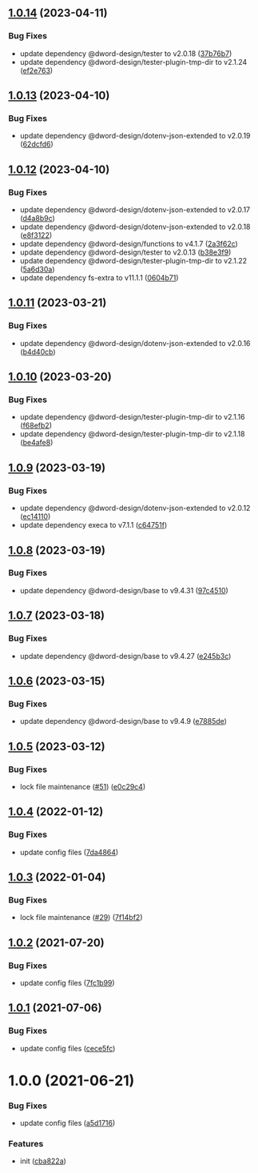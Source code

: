 ## [1.0.14](https://github.com/dword-design/tester-plugin-firebase/compare/v1.0.13...v1.0.14) (2023-04-11)


### Bug Fixes

* update dependency @dword-design/tester to v2.0.18 ([37b76b7](https://github.com/dword-design/tester-plugin-firebase/commit/37b76b7c104b3096758362f9001d37a15cde0416))
* update dependency @dword-design/tester-plugin-tmp-dir to v2.1.24 ([ef2e763](https://github.com/dword-design/tester-plugin-firebase/commit/ef2e763b46dba76773623d4ca719e94fd661b136))

## [1.0.13](https://github.com/dword-design/tester-plugin-firebase/compare/v1.0.12...v1.0.13) (2023-04-10)


### Bug Fixes

* update dependency @dword-design/dotenv-json-extended to v2.0.19 ([62dcfd6](https://github.com/dword-design/tester-plugin-firebase/commit/62dcfd6698c8b146004c0c4ee06b64a7e23fba2f))

## [1.0.12](https://github.com/dword-design/tester-plugin-firebase/compare/v1.0.11...v1.0.12) (2023-04-10)


### Bug Fixes

* update dependency @dword-design/dotenv-json-extended to v2.0.17 ([d4a8b9c](https://github.com/dword-design/tester-plugin-firebase/commit/d4a8b9cabd29fd235147862780162f6e058a8c2d))
* update dependency @dword-design/dotenv-json-extended to v2.0.18 ([e8f3122](https://github.com/dword-design/tester-plugin-firebase/commit/e8f3122103dfce4b72d659e9e50df20702cb2d41))
* update dependency @dword-design/functions to v4.1.7 ([2a3f62c](https://github.com/dword-design/tester-plugin-firebase/commit/2a3f62c258f9128fb3ef346e367b723c3e68bed5))
* update dependency @dword-design/tester to v2.0.13 ([b38e3f9](https://github.com/dword-design/tester-plugin-firebase/commit/b38e3f9cc99542f4ed60db88529606c014c558b3))
* update dependency @dword-design/tester-plugin-tmp-dir to v2.1.22 ([5a6d30a](https://github.com/dword-design/tester-plugin-firebase/commit/5a6d30a6a2b099445e04836136a1c52f497726b7))
* update dependency fs-extra to v11.1.1 ([0604b71](https://github.com/dword-design/tester-plugin-firebase/commit/0604b713fda99ac2412dbb748e479c1b3d8ab7c0))

## [1.0.11](https://github.com/dword-design/tester-plugin-firebase/compare/v1.0.10...v1.0.11) (2023-03-21)


### Bug Fixes

* update dependency @dword-design/dotenv-json-extended to v2.0.16 ([b4d40cb](https://github.com/dword-design/tester-plugin-firebase/commit/b4d40cbf22a23fd9b095609045d24b61c7a57f71))

## [1.0.10](https://github.com/dword-design/tester-plugin-firebase/compare/v1.0.9...v1.0.10) (2023-03-20)


### Bug Fixes

* update dependency @dword-design/tester-plugin-tmp-dir to v2.1.16 ([f68efb2](https://github.com/dword-design/tester-plugin-firebase/commit/f68efb2873c76ee31e06f9eb9faa4f6f229175a1))
* update dependency @dword-design/tester-plugin-tmp-dir to v2.1.18 ([be4afe8](https://github.com/dword-design/tester-plugin-firebase/commit/be4afe80294bed8dc2942a0dcce6486b05107779))

## [1.0.9](https://github.com/dword-design/tester-plugin-firebase/compare/v1.0.8...v1.0.9) (2023-03-19)


### Bug Fixes

* update dependency @dword-design/dotenv-json-extended to v2.0.12 ([ec14110](https://github.com/dword-design/tester-plugin-firebase/commit/ec1411064d4cf955e346aff467dac4e2e86487d1))
* update dependency execa to v7.1.1 ([c64751f](https://github.com/dword-design/tester-plugin-firebase/commit/c64751f5875e78ec509f2fdfa996499b189e6071))

## [1.0.8](https://github.com/dword-design/tester-plugin-firebase/compare/v1.0.7...v1.0.8) (2023-03-19)


### Bug Fixes

* update dependency @dword-design/base to v9.4.31 ([97c4510](https://github.com/dword-design/tester-plugin-firebase/commit/97c4510989ec56073967d18ef883dbe8c2b4eb08))

## [1.0.7](https://github.com/dword-design/tester-plugin-firebase/compare/v1.0.6...v1.0.7) (2023-03-18)


### Bug Fixes

* update dependency @dword-design/base to v9.4.27 ([e245b3c](https://github.com/dword-design/tester-plugin-firebase/commit/e245b3c1a24120a8d8f3d98c1d00b7596f67ccff))

## [1.0.6](https://github.com/dword-design/tester-plugin-firebase/compare/v1.0.5...v1.0.6) (2023-03-15)


### Bug Fixes

* update dependency @dword-design/base to v9.4.9 ([e7885de](https://github.com/dword-design/tester-plugin-firebase/commit/e7885de831471c48d4ddcf4b222e0c71da53c8bb))

## [1.0.5](https://github.com/dword-design/tester-plugin-firebase/compare/v1.0.4...v1.0.5) (2023-03-12)


### Bug Fixes

* lock file maintenance ([#51](https://github.com/dword-design/tester-plugin-firebase/issues/51)) ([e0c29c4](https://github.com/dword-design/tester-plugin-firebase/commit/e0c29c4989f820169b70b230507ad0b46719f1d0))

## [1.0.4](https://github.com/dword-design/tester-plugin-firebase/compare/v1.0.3...v1.0.4) (2022-01-12)


### Bug Fixes

* update config files ([7da4864](https://github.com/dword-design/tester-plugin-firebase/commit/7da4864a976f4849000c9c1c9d065f60a4049c8f))

## [1.0.3](https://github.com/dword-design/tester-plugin-firebase/compare/v1.0.2...v1.0.3) (2022-01-04)


### Bug Fixes

* lock file maintenance ([#29](https://github.com/dword-design/tester-plugin-firebase/issues/29)) ([7f14bf2](https://github.com/dword-design/tester-plugin-firebase/commit/7f14bf2d535ab986fc0d674539949f8550701cfc))

## [1.0.2](https://github.com/dword-design/tester-plugin-firebase/compare/v1.0.1...v1.0.2) (2021-07-20)


### Bug Fixes

* update config files ([7fc1b99](https://github.com/dword-design/tester-plugin-firebase/commit/7fc1b99c88ea1367a56448f31c80a555ae47077e))

## [1.0.1](https://github.com/dword-design/tester-plugin-firebase/compare/v1.0.0...v1.0.1) (2021-07-06)


### Bug Fixes

* update config files ([cece5fc](https://github.com/dword-design/tester-plugin-firebase/commit/cece5fcbce63bf3a310fc97058838e85713889ef))

# 1.0.0 (2021-06-21)


### Bug Fixes

* update config files ([a5d1716](https://github.com/dword-design/tester-plugin-firebase/commit/a5d17162d79f3ba6af1fe06d2ee9e9494e49ddda))


### Features

* init ([cba822a](https://github.com/dword-design/tester-plugin-firebase/commit/cba822a52e24183e8ec7cc5693ec426bb7ac036c))

